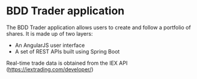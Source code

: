 # BDD Trader application

The BDD Trader application allows users to create and follow a portfolio of shares. 
It is made up of two layers: 
  * An AngularJS user interface
  * A set of REST APIs built using Spring Boot
  
Real-time trade data is obtained from the IEX API (https://iextrading.com/developer/)
